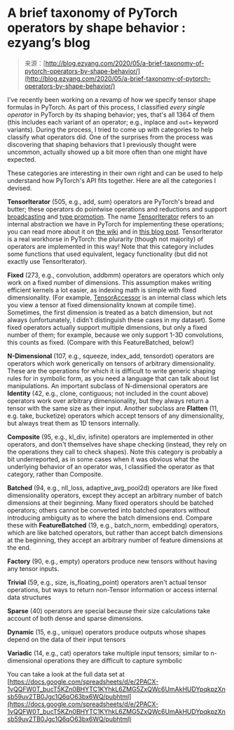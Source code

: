 <!--yml
category: 未分类
date: 2024-07-01 18:16:52
-->

# A brief taxonomy of PyTorch operators by shape behavior : ezyang’s blog

> 来源：[http://blog.ezyang.com/2020/05/a-brief-taxonomy-of-pytorch-operators-by-shape-behavior/](http://blog.ezyang.com/2020/05/a-brief-taxonomy-of-pytorch-operators-by-shape-behavior/)

I've recently been working on a revamp of how we specify tensor shape formulas in PyTorch. As part of this process, I classified *every single operator* in PyTorch by its shaping behavior; yes, that's all 1364 of them (this includes each variant of an operator; e.g., inplace and `out=` keyword variants). During the process, I tried to come up with categories to help classify what operators did. One of the surprises from the process was discovering that shaping behaviors that I previously thought were uncommon, actually showed up a bit more often than one might have expected.

These categories are interesting in their own right and can be used to help understand how PyTorch's API fits together. Here are all the categories I devised.

**TensorIterator** (505, e.g., add, sum) operators are PyTorch's bread and butter; these operators do pointwise operations and reductions and support [broadcasting](https://pytorch.org/docs/stable/notes/broadcasting.html) and [type promotion](https://pytorch.org/docs/stable/tensor_attributes.html). The name [TensorIterator](https://github.com/pytorch/pytorch/blob/master/aten/src/ATen/native/TensorIterator.h) refers to an internal abstraction we have in PyTorch for implementing these operations; you can read more about it on [the wiki](https://github.com/pytorch/pytorch/wiki/How-to-use-TensorIterator) and in [this blog post](https://labs.quansight.org/blog/2020/04/pytorch-tensoriterator-internals/). TensorIterator is a real workhorse in PyTorch: the plurarity (though not majority) of operators are implemented in this way! Note that this category includes some functions that used equivalent, legacy functionality (but did not exactly use TensorIterator).

**Fixed** (273, e.g., convolution, addbmm) operators are operators which only work on a fixed number of dimensions. This assumption makes writing efficient kernels a lot easier, as indexing math is simple with fixed dimensionality. (For example, [TensorAccessor](https://github.com/pytorch/pytorch/blob/master/aten/src/ATen/core/TensorAccessor.h) is an internal class which lets you view a tensor at fixed dimensionality known at compile time). Sometimes, the first dimension is treated as a batch dimension, but not always (unfortunately, I didn't distinguish these cases in my dataset). Some fixed operators actually support multiple dimensions, but only a fixed number of them; for example, because we only support 1-3D convolutions, this counts as fixed. (Compare with this FeatureBatched, below!)

**N-Dimensional** (107, e.g., squeeze, index_add, tensordot) operators are operators which work generically on tensors of arbitrary dimensionality. These are the operations for which it is difficult to write generic shaping rules for in symbolic form, as you need a language that can talk about list manipulations. An important subclass of N-dimensional operators are **Identity** (42, e.g., clone, contiguous; not included in the count above) operators work over arbitrary dimensionality, but they always return a tensor with the same size as their input. Another subclass are **Flatten** (11, e.g. take, bucketize) operators which accept tensors of any dimensionality, but always treat them as 1D tensors internally.

**Composite** (95, e.g., kl_div, isfinite) operators are implemented in other operators, and don't themselves have shape checking (instead, they rely on the operations they call to check shapes). Note this category is probably a bit underreported, as in some cases when it was obvious what the underlying behavior of an operator was, I classified the operator as that category, rather than Composite.

**Batched** (94, e.g., nll_loss, adaptive_avg_pool2d) operators are like fixed dimensionality operators, except they accept an arbitrary number of batch dimensions at their beginning. Many fixed operators should be batched operators; others cannot be converted into batched operators without introducing ambiguity as to where the batch dimensions end. Compare these with **FeatureBatched** (19, e.g., batch_norm, embedding) operators, which are like batched operators, but rather than accept batch dimensions at the beginning, they accept an arbitrary number of feature dimensions at the end.

**Factory** (90, e.g., empty) operators produce new tensors without having any tensor inputs.

**Trivial** (59, e.g., size, is_floating_point) operators aren't actual tensor operations, but ways to return non-Tensor information or access internal data structures

**Sparse** (40) operators are special because their size calculations take account of both dense and sparse dimensions.

**Dynamic** (15, e.g., unique) operators produce outputs whose shapes depend on the data of their input tensors

**Variadic** (14, e.g., cat) operators take multiple input tensors; similar to n-dimensional operations they are difficult to capture symbolic

You can take a look at the full data set at [https://docs.google.com/spreadsheets/d/e/2PACX-1vQQFW0T_bucT5KZn0BHYTC1KYhkL6ZMG5ZxQWc6UmAkHUDYpqkpzXnsb59uv2TB0Jgc1Q6qO63bx6WQ/pubhtml](https://docs.google.com/spreadsheets/d/e/2PACX-1vQQFW0T_bucT5KZn0BHYTC1KYhkL6ZMG5ZxQWc6UmAkHUDYpqkpzXnsb59uv2TB0Jgc1Q6qO63bx6WQ/pubhtml)